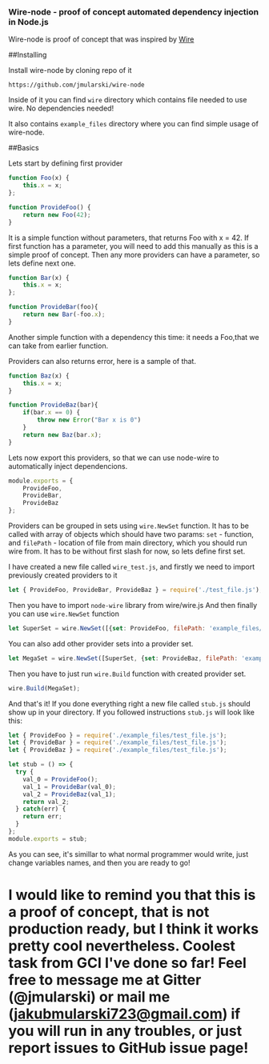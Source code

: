 ### Wire-node - proof of concept automated dependency injection in Node.js

Wire-node is proof of concept that was inspired by [Wire](https://github.com/google/go-cloud/tree/master/wire) 

##Installing

Install wire-node by cloning repo of it
```
https://github.com/jmularski/wire-node
``` 
Inside of it you can find `wire` directory which contains file needed to use wire. No dependencies needed!

It also contains `example_files` directory where you can find simple usage of wire-node.

##Basics

Lets start by defining first provider

```js
function Foo(x) {
    this.x = x;
};

function ProvideFoo() {
    return new Foo(42);
}
```

It is a simple function without parameters, that returns Foo with x = 42. If first function has a parameter, you will need to add this manually as this is a simple proof of concept. Then any more providers can have a parameter, so lets define next one.

```js
function Bar(x) {
    this.x = x;
};

function ProvideBar(foo){
    return new Bar(-foo.x);
}
```

Another simple function with a dependency this time: it needs a Foo,that we can take from earlier function.

Providers can also returns error, here is a sample of that.

```js
function Baz(x) {
    this.x = x;
}

function ProvideBaz(bar){
    if(bar.x == 0) {
        throw new Error("Bar x is 0")
    }
    return new Baz(bar.x);
}
```

Lets now export this providers, so that we can use node-wire to automatically inject dependencions.

```js
module.exports = {
    ProvideFoo, 
    ProvideBar,
    ProvideBaz
};
```

Providers can be grouped in sets using `wire.NewSet` function.
It has to be called with array of objects which should have two params: `set` - function, and `filePath` - location of file from main directory, which you should run wire from. It has to be without first slash for now, so lets define first set.

I have created a new file called `wire_test.js`, and firstly we need to import previously created providers to it

```js
let { ProvideFoo, ProvideBar, ProvideBaz } = require('./test_file.js');
```

Then you have to import `node-wire` library from wire/wire.js
And then finally you can use `wire.NewSet` function

```js
let SuperSet = wire.NewSet([{set: ProvideFoo, filePath: 'example_files/test_file.js'}, {set: ProvideBar, filePath: 'example_files/test_file.js'}]);
```

You can also add other provider sets into a provider set.

```js
let MegaSet = wire.NewSet([SuperSet, {set: ProvideBaz, filePath: 'example_files/test_file.js' }]);
```

Then you have to just run `wire.Build` function with created provider set.

```js
wire.Build(MegaSet);
```

And that's it! If you done everything right a new file called `stub.js` should show up in your directory. If you followed instructions `stub.js` will look like this:

```js
let { ProvideFoo } = require('./example_files/test_file.js'); 
let { ProvideBar } = require('./example_files/test_file.js'); 
let { ProvideBaz } = require('./example_files/test_file.js'); 

let stub = () => { 
  try { 
    val_0 = ProvideFoo(); 
    val_1 = ProvideBar(val_0); 
    val_2 = ProvideBaz(val_1);
    return val_2; 
  } catch(err) {
    return err;
  }
};
module.exports = stub;
```

As you can see, it's simillar to what normal programmer would write, just change variables names, and then you are ready to go!

# I would like to remind you that this is a proof of concept, that is not production ready, but I think it works pretty cool nevertheless. Coolest task from GCI I've done so far! Feel free to message me at Gitter (@jmularski) or mail me (jakubmularski723@gmail.com) if you will run in any troubles, or just report issues to GitHub issue page!
